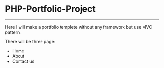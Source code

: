 # PHP-Portfolio-Project
---
Here I will make a portfolio templete without any framework but use MVC pattern.

There will be three page:  
    <ul>
	<li>Home</li>
    <li>About</li>
    <li>Contact us</li>
	</ul>